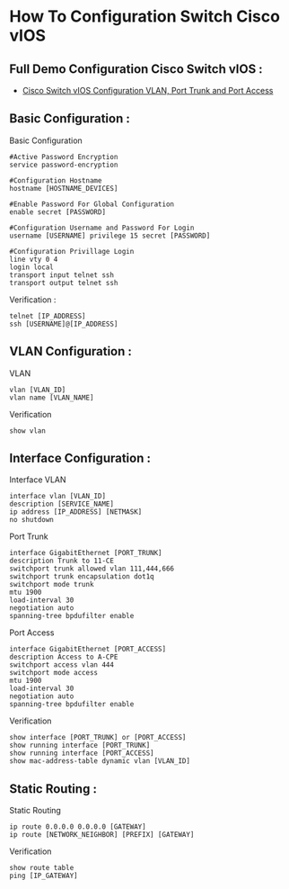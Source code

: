 # How To Configuration Switch Cisco vIOS

Full Demo Configuration Cisco Switch vIOS :
---------------
- [Cisco Switch vIOS Configuration VLAN, Port Trunk and Port Access](https://youtube.com/playlist?list=PLy064HwEq9Iwrd5SHUB4PWZafL7lUcCJg&si=sDOHQqlU43nWHvMD)

Basic Configuration :
---------------
Basic Configuration
```
#Active Password Encryption
service password-encryption

#Configuration Hostname
hostname [HOSTNAME_DEVICES]

#Enable Password For Global Configuration
enable secret [PASSWORD]

#Configuration Username and Password For Login
username [USERNAME] privilege 15 secret [PASSWORD]

#Configuration Privillage Login
line vty 0 4
login local
transport input telnet ssh
transport output telnet ssh
```
Verification :
```
telnet [IP_ADDRESS]
ssh [USERNAME]@[IP_ADDRESS]
```

VLAN Configuration :
---------------
VLAN
```
vlan [VLAN_ID]
vlan name [VLAN_NAME]
```
Verification
```
show vlan
```
Interface Configuration :
---------------
Interface VLAN
```
interface vlan [VLAN_ID]
description [SERVICE_NAME]
ip address [IP_ADDRESS] [NETMASK]
no shutdown
```
Port Trunk
```
interface GigabitEthernet [PORT_TRUNK]
description Trunk to 11-CE
switchport trunk allowed vlan 111,444,666
switchport trunk encapsulation dot1q
switchport mode trunk
mtu 1900
load-interval 30
negotiation auto
spanning-tree bpdufilter enable
```
Port Access
```
interface GigabitEthernet [PORT_ACCESS]
description Access to A-CPE
switchport access vlan 444
switchport mode access
mtu 1900
load-interval 30
negotiation auto
spanning-tree bpdufilter enable
```
Verification
```
show interface [PORT_TRUNK] or [PORT_ACCESS]
show running interface [PORT_TRUNK]
show running interface [PORT_ACCESS]
show mac-address-table dynamic vlan [VLAN_ID]
```

Static Routing :
---------------
Static Routing
```
ip route 0.0.0.0 0.0.0.0 [GATEWAY]
ip route [NETWORK_NEIGHBOR] [PREFIX] [GATEWAY]
```
Verification
```
show route table
ping [IP_GATEWAY]
```




